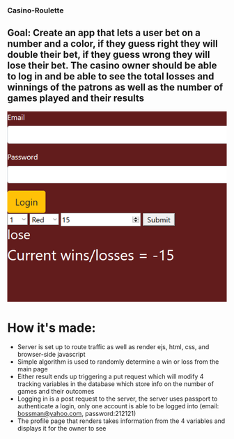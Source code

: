### Casino-Roulette
## Goal: Create an app that lets a user bet on a number and a color, if they guess right they will double their bet, if they guess wrong they will lose their bet. The casino owner should be able to log in and be able to see the total losses and winnings of the patrons as well as the number of games played and their results
![game](public/Capture.PNG)
# How it's made:
- Server is set up to route traffic as well as render ejs, html, css, and browser-side javascript
- Simple algorithm is used to randomly determine a win or loss from the main page
- Either result ends up triggering a put request which will modify 4 tracking variables in the database which store info on the number of games and their outcomes
- Logging in is a post request to the server, the server uses passport to authenticate a login, only one account is able to be logged into (email: bossman@yahoo.com, password:212121)
- The profile page that renders takes information from the 4 variables and displays it for the owner to see

